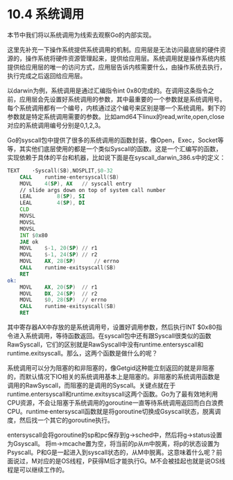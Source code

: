 # 10.4 系统调用

本节中我们将以系统调用为线索去观察Go的内部实现。

这里先补充一下操作系统提供系统调用的机制。应用层是无法访问最底层的硬件资源的，操作系统将硬件资源管理起来，提供给应用层。系统调用就是操作系统内核提供给应用层的唯一的访问方式，应用层告诉内核需要什么，由操作系统去执行，执行完成之后返回给应用层。

以darwin为例，系统调用是通过汇编指令int 0x80完成的。在调用这条指令之前，应用层会先设置好系统调用的参数，其中最重要的一个参数就是系统调用号。每个系统调用都有一个编号，内核通过这个编号来区别是哪一个系统调用。剩下的参数就是特定系统调用需要的参数。比如amd64下linux的read,write,open,close对应的系统调用编号分别是0,1,2,3。

Go的syscall包中提供了很多的系统调用的函数封装，像Open，Exec，Socket等等，其实他们底层使用的都是一个类似Syscall的函数。这是一个汇编写的函数，实现依赖于具体的平台和机器，比如说下面是在syscall_darwin_386.s中的定义：

```asm
TEXT	·Syscall(SB),NOSPLIT,$0-32
	CALL	runtime·entersyscall(SB)
	MOVL	4(SP), AX	// syscall entry
	// slide args down on top of system call number
	LEAL		8(SP), SI
	LEAL		4(SP), DI
	CLD
	MOVSL
	MOVSL
	MOVSL
	INT	$0x80
	JAE	ok
	MOVL	$-1, 20(SP)	// r1
	MOVL	$-1, 24(SP)	// r2
	MOVL	AX, 28(SP)		// errno
	CALL	runtime·exitsyscall(SB)
	RET
ok:
	MOVL	AX, 20(SP)	// r1
	MOVL	DX, 24(SP)	// r2
	MOVL	$0, 28(SP)	// errno
	CALL	runtime·exitsyscall(SB)
	RET
```

其中寄存器AX中存放的是系统调用号，设置好调用参数，然后执行INT $0x80指令进入系统调用，等待函数返回。在syscall包中还有跟Syscall很类似的函数RawSyscall，它们的区别就是RawSyscall中没有runtime.entersyscall和runtime.exitsyscall。那么，这两个函数是做什么的呢？

系统调用可以分为阻塞的和非阻塞的，像Getgid这种能立刻返回的就是非阻塞的，而默认情况下IO相关的系统调用基本上是阻塞的。非阻塞的系统调用函数是调用的RawSyscall，而阻塞的是调用的Syscall。关键点就在于runtime.entersyscall和runtime.exitsyscall这两个函数。Go为了最有效地利用CPU资源，不会让阻塞于系统调用的goroutine一直等待系统调用返回而白白浪费CPU。runtime·entersyscall函数就是将goroutine切换成Gsyscall状态，脱离调度，然后找一个其它的goroutine执行。

entersyscall会将goroutine的sp和pc保存到g->sched中，然后将g->status设置为Gsyscall。 将m->mcache置为空，将当前的p从m中脱离，将p的状态设置为Psyscall。P和G是一起进入到syscall状态的，从M中脱离。这意味着什么呢？前面说过，M对应的是OS线程，P获得M后才能执行G。M不会被挂起也就是说OS线程是可以继续工作的。

